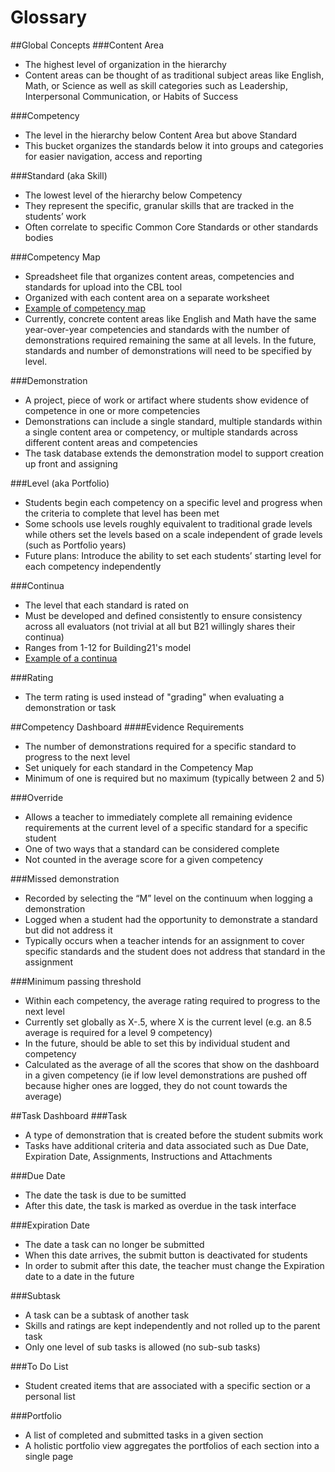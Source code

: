 # Glossary
##Global Concepts
###Content Area 
- The highest level of organization in the hierarchy
- Content areas can be thought of as traditional subject areas like English, Math, or Science as well as skill categories such as Leadership, Interpersonal Communication, or Habits of Success

###Competency
- The level in the hierarchy below Content Area but above Standard
- This bucket organizes the standards below it into groups and categories for easier navigation, access and reporting

###Standard (aka Skill)
- The lowest level of the hierarchy below Competency
- They represent the specific, granular skills that are tracked in the students’ work
- Often correlate to specific Common Core Standards or other standards bodies

###Competency Map
- Spreadsheet file that organizes content areas, competencies and standards for upload into the CBL tool
- Organized with each content area on a separate worksheet
- [Example of competency map](https://docs.google.com/spreadsheets/u/2/d/1LnjTF5i2CeQrR9EQLB0llomtkpJ_xx38oyjat8wr2_g/edit)
- Currently, concrete content areas like English and Math have the same year-over-year competencies and standards with the number of demonstrations required remaining the same at all levels. In the future, standards and number of demonstrations will need to be specified by level. 

###Demonstration
- A project, piece of work or artifact where students show evidence of competence in one or more competencies
- Demonstrations can include a single standard, multiple standards within a single content area or competency, or multiple standards across different content areas and competencies
- The task database extends the demonstration model to support creation up front and assigning 

###Level (aka Portfolio)
- Students begin each competency on a specific level and progress when the criteria to complete that level has been met
- Some schools use levels roughly equivalent to traditional grade levels while others set the levels based on a scale independent of grade levels (such as Portfolio years) 
- Future plans: Introduce the ability to set each students’ starting level for each competency independently

###Continua
- The level that each standard is rated on
- Must be developed and defined consistently to ensure consistency across all evaluators (not trivial at all but B21 willingly shares their continua)
- Ranges from 1-12 for Building21's model 
- [Example of a continua](https://docs.google.com/spreadsheets/d/1ecDsgv0X8NzjUi-0D9b2oF3tqYx-THfaHTtdSmL-2u4/edit#gid=720733250)

###Rating
- The term rating is used instead of "grading" when evaluating a demonstration or task

##Competency Dashboard
####Evidence Requirements
- The number of demonstrations required for a specific standard to progress to the next level
- Set uniquely for each standard in the Competency Map
- Minimum of one is required but no maximum (typically between 2 and 5)

###Override
- Allows a teacher to immediately complete all remaining evidence requirements at the current level of a specific standard for a specific student
- One of two ways that a standard can be considered complete
- Not counted in the average score for a given competency

###Missed demonstration
- Recorded by selecting the “M” level on the continuum when logging a demonstration
- Logged when a student had the opportunity to demonstrate a standard but did not address it
- Typically occurs when a teacher intends for an assignment to cover specific standards and the student does not address that standard in the assignment

###Minimum passing threshold
- Within each competency, the average rating required to progress to the next level
- Currently set globally as X-.5, where X is the current level (e.g. an 8.5 average is required for a level 9 competency)
- In the future, should be able to set this by individual student and competency
- Calculated as the average of all the scores that show on the dashboard in a given competency (ie if low level demonstrations are pushed off because higher ones are logged, they do not count towards the average)

##Task Dashboard 
###Task
- A type of demonstration that is created before the student submits work
- Tasks have additional criteria and data associated such as Due Date, Expiration Date, Assignments, Instructions and Attachments

###Due Date
- The date the task is due to be sumitted
- After this date, the task is marked as overdue in the task interface

###Expiration Date
- The date a task can no longer be submitted
- When this date arrives, the submit button is deactivated for students 
- In order to submit after this date, the teacher must change the Expiration date to a date in the future

###Subtask
- A task can be a subtask of another task
- Skills and ratings are kept independently and not rolled up to the parent task
- Only one level of sub tasks is allowed (no sub-sub tasks)

###To Do List
- Student created items that are associated with a specific section or a personal list

###Portfolio
- A list of completed and submitted tasks in a given section
- A holistic portfolio view aggregates the portfolios of each section into a single page